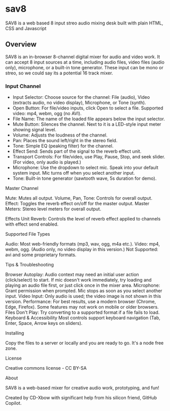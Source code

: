# sav8
SAV8 is a web based  8 input streo audio mixing desk built with plain HTML, CSS and Javascript

## Overview
SAV8 is an in-browser 8-channel digital mixer for audio and video work. It can accept 8 input sources at a time, including audio files, video files (audio only), microphone, or a built-in tone generator. These input can be mono or streo, so we could say its a potential 16 track mixer. 

### Input Channel 

- Input Selector: Choose source for the channel: File (audio), Video (extracts audio, no video display), Microphone, or Tone (synth).
- Open Button: For file/video inputs, click Open to select a file. Supported video: mp4, webm, ogg (no AVI).
- File Name: The name of the loaded file appears below the input selector.
- Mute Button: Silences the channel. Next to it is a LED-style input meter showing signal level.
- Volume: Adjusts the loudness of the channel.
- Pan: Places the sound left/right in the stereo field.
- Tone: Simple EQ (peaking filter) for the channel.
- Effect Send: Sends part of the signal to the reverb effect unit.
- Transport Controls: For file/video, use Play, Pause, Stop, and seek slider. (For video, only audio is played.)
- Microphone: Use the dropdown to select mic. Speak into your default system input. Mic turns off when you select another input.
- Tone: Built-in tone generator (sawtooth wave, 5s duration for demo).

Master Channel

Mute: Mutes all output.
Volume, Pan, Tone: Controls for overall output.
Effect: Toggles the reverb effect on/off for the master output.
Master Meters: Stereo level meters for overall output.

Effects Unit
Reverb: Controls the level of reverb effect applied to channels with effect send enabled.

Supported File Types

Audio: Most web-friendly formats (mp3, wav, ogg, m4a etc.).
Video: mp4, webm, ogg. (Audio only, no video display in this version.)
Not Supported: avi and some proprietary formats.

Tips & Troubleshooting

Browser Autoplay: Audio context may need an initial user action (click/select) to start. If mic doesn't work immediately, try loading and playing an audio file first, or just click once in the mixer area.
Microphone: Grant permission when prompted. Mic stops as soon as you select another input.
Video Input: Only audio is used; the video image is not shown in this version.
Performance: For best results, use a modern browser (Chrome, Edge, Firefox). Some features may not work on mobile or older browsers.
Files Don't Play: Try converting to a supported format if a file fails to load.
Keyboard & Accessibility
Most controls support keyboard navigation (Tab, Enter, Space, Arrow keys on sliders).

Installing

Copy the files to a server or locally and you are ready to go. It's a node free zone.

License

Creative commons license - CC BY-SA 

About

SAV8 is a web-based mixer for creative audio work, prototyping, and fun!

Created by CD-Xbow with significant help from his silicon friend, GitHub Copilot.
